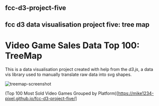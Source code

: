 ## fcc-d3-project-five
## fcc d3 data visualisation project five: tree map

# Video Game Sales Data Top 100: TreeMap

This is a data visualisation project created with help from the *d3.js*, a data vis library used to manually translate raw data into svg shapes.

![treemap-screenshot](https://user-images.githubusercontent.com/57681651/98582519-f97e5680-22ba-11eb-94f4-cb4c6a4742a9.jpg)

(Top 100 Most Sold Video Games Grouped by Platform)[https://mike1234-pixel.github.io/fcc-d3-project-five/]
